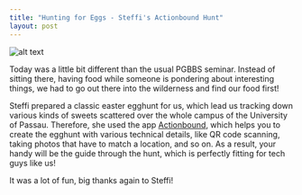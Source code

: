 ```yaml
---
title: "Hunting for Eggs - Steffi's Actionbound Hunt"
layout: post
---
```


![alt text](https://s-media-cache-ak0.pinimg.com/736x/29/07/b6/2907b657b933567938a26f01443259c5.jpg
"Egghunts - Different Perspectives")

Today was a little bit different than the usual PGBBS seminar. Instead of sitting there, having food while someone is pondering about interesting things, we had to go out there into the wilderness and find our food first!

Steffi prepared a classic easter egghunt for us, which lead us tracking down various kinds of sweets scattered over the whole campus of the University of Passau. Therefore, she used the app [Actionbound](https://en.actionbound.com/), which helps you to create the egghunt with various technical details, like QR code scanning, taking photos that have to match a location, and so on. As a result, your handy will be the guide through the hunt, which is perfectly fitting for tech guys like us!

It was a lot of fun, big thanks again to Steffi!